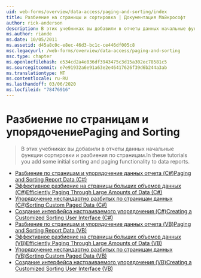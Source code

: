 ```yaml
---
uid: web-forms/overview/data-access/paging-and-sorting/index
title: Разбиение на страницы и сортировка | Документация Майкрософт
author: rick-anderson
description: В этих учебниках вы добавили в отчеты данных начальные функции сортировки и разбиения по страницам.
ms.author: riande
ms.date: 10/05/2011
ms.assetid: d45a8c0c-e8ec-46d3-bc1c-ce446df005c8
msc.legacyurl: /web-forms/overview/data-access/paging-and-sorting
msc.type: chapter
ms.openlocfilehash: e534cd2a4e836df3943475c3d15a302ec78581c5
ms.sourcegitcommit: e7e91932a6e91a63e2e46417626f39d6b244a3ab
ms.translationtype: MT
ms.contentlocale: ru-RU
ms.lasthandoff: 03/06/2020
ms.locfileid: "78476916"
---
```

# <a name="paging-and-sorting"></a><span data-ttu-id="dcaff-103">Разбиение по страницам и упорядочение</span><span class="sxs-lookup"><span data-stu-id="dcaff-103">Paging and Sorting</span></span>

> <span data-ttu-id="dcaff-104">В этих учебниках вы добавили в отчеты данных начальные функции сортировки и разбиения по страницам.</span><span class="sxs-lookup"><span data-stu-id="dcaff-104">In these tutorials you add some initial sorting and paging functionality to data reports.</span></span>

- [<span data-ttu-id="dcaff-105">Разбиение по страницам и упорядочение данных отчета (C#)</span><span class="sxs-lookup"><span data-stu-id="dcaff-105">Paging and Sorting Report Data (C#)</span></span>](paging-and-sorting-report-data-cs.md)
- [<span data-ttu-id="dcaff-106">Эффективное разбиение на страницы больших объемов данных (C#)</span><span class="sxs-lookup"><span data-stu-id="dcaff-106">Efficiently Paging Through Large Amounts of Data (C#)</span></span>](efficiently-paging-through-large-amounts-of-data-cs.md)
- [<span data-ttu-id="dcaff-107">Упорядочение нестандартно разбитых по страницам данных (C#)</span><span class="sxs-lookup"><span data-stu-id="dcaff-107">Sorting Custom Paged Data (C#)</span></span>](sorting-custom-paged-data-cs.md)
- [<span data-ttu-id="dcaff-108">Создание интерфейса настраиваемого упорядочения (C#)</span><span class="sxs-lookup"><span data-stu-id="dcaff-108">Creating a Customized Sorting User Interface (C#)</span></span>](creating-a-customized-sorting-user-interface-cs.md)
- [<span data-ttu-id="dcaff-109">Разбиение по страницам и упорядочение данных отчета (VB)</span><span class="sxs-lookup"><span data-stu-id="dcaff-109">Paging and Sorting Report Data (VB)</span></span>](paging-and-sorting-report-data-vb.md)
- [<span data-ttu-id="dcaff-110">Эффективное разбиение на страницы больших объемов данных (VB)</span><span class="sxs-lookup"><span data-stu-id="dcaff-110">Efficiently Paging Through Large Amounts of Data (VB)</span></span>](efficiently-paging-through-large-amounts-of-data-vb.md)
- [<span data-ttu-id="dcaff-111">Упорядочение нестандартно разбитых по страницам данных (VB)</span><span class="sxs-lookup"><span data-stu-id="dcaff-111">Sorting Custom Paged Data (VB)</span></span>](sorting-custom-paged-data-vb.md)
- [<span data-ttu-id="dcaff-112">Создание интерфейса настраиваемого упорядочения (VB)</span><span class="sxs-lookup"><span data-stu-id="dcaff-112">Creating a Customized Sorting User Interface (VB)</span></span>](creating-a-customized-sorting-user-interface-vb.md)
